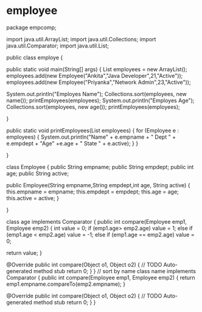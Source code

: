 # employee
package empcomp;

import java.util.ArrayList;
import java.util.Collections;
import java.util.Comparator;
import java.util.List;

public class employe {


  
 public static void main(String[] args) {
  List employees = new ArrayList();
  employees.add(new Employee("Ankita","Java Developer",21,"Active"));
  employees.add(new Employee("Priyanka","Network Admin",23,"Active"));
  

  System.out.println("Employes Name");
  Collections.sort(employees, new name());
  printEmployees(employees);
  System.out.println("Employes Age");
  Collections.sort(employees, new age());
  printEmployees(employees);

 }
 
 
 public static void printEmployees(List employees) {
for (Employee e : employees) {
   System.out.println("Name" + e.empname + " Dept " + e.empdept + "Age" +e.age
     + " State " + e.active);
  }
 }

}


class Employee {
 public String empname;
 public String empdept;
 public int age;
 public String active;

 public Employee(String empname,String empdept,int age, String active) {
  this.empname = empname;
  this.empdept = empdept;
  this.age = age;
  this.active = active;
 }

}

class age implements Comparator {
 public int compare(Employee emp1, Employee emp2) {
  int value = 0;
  if (emp1.age> emp2.age)
   value = 1;
  else if (emp1.age < emp2.age)
   value = -1;
  else if (emp1.age == emp2.age)
   value = 0;

  return value;
 }

@Override
public int compare(Object o1, Object o2) {
	// TODO Auto-generated method stub
	return 0;
}
}
// sort by name
class name implements Comparator {
 public int compare(Employee emp1, Employee emp2) {
  return emp1.empname.compareTo(emp2.empname);
 }

@Override
public int compare(Object o1, Object o2) {
	// TODO Auto-generated method stub
	return 0;
}
}
